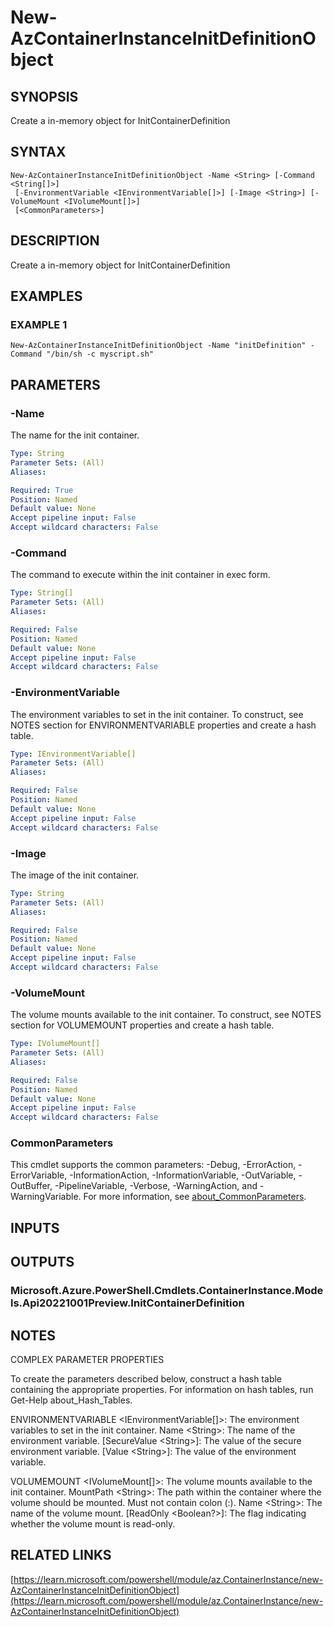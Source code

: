 ﻿---
external help file: Az.ContainerInstance-help.xml
Module Name: Az.ContainerInstance
online version: https://learn.microsoft.com/powershell/module/az.ContainerInstance/new-AzContainerInstanceInitDefinitionObject
schema: 2.0.0
---

# New-AzContainerInstanceInitDefinitionObject

## SYNOPSIS
Create a in-memory object for InitContainerDefinition

## SYNTAX

```
New-AzContainerInstanceInitDefinitionObject -Name <String> [-Command <String[]>]
 [-EnvironmentVariable <IEnvironmentVariable[]>] [-Image <String>] [-VolumeMount <IVolumeMount[]>]
 [<CommonParameters>]
```

## DESCRIPTION
Create a in-memory object for InitContainerDefinition

## EXAMPLES

### EXAMPLE 1
```
New-AzContainerInstanceInitDefinitionObject -Name "initDefinition" -Command "/bin/sh -c myscript.sh"
```

## PARAMETERS

### -Name
The name for the init container.

```yaml
Type: String
Parameter Sets: (All)
Aliases:

Required: True
Position: Named
Default value: None
Accept pipeline input: False
Accept wildcard characters: False
```

### -Command
The command to execute within the init container in exec form.

```yaml
Type: String[]
Parameter Sets: (All)
Aliases:

Required: False
Position: Named
Default value: None
Accept pipeline input: False
Accept wildcard characters: False
```

### -EnvironmentVariable
The environment variables to set in the init container.
To construct, see NOTES section for ENVIRONMENTVARIABLE properties and create a hash table.

```yaml
Type: IEnvironmentVariable[]
Parameter Sets: (All)
Aliases:

Required: False
Position: Named
Default value: None
Accept pipeline input: False
Accept wildcard characters: False
```

### -Image
The image of the init container.

```yaml
Type: String
Parameter Sets: (All)
Aliases:

Required: False
Position: Named
Default value: None
Accept pipeline input: False
Accept wildcard characters: False
```

### -VolumeMount
The volume mounts available to the init container.
To construct, see NOTES section for VOLUMEMOUNT properties and create a hash table.

```yaml
Type: IVolumeMount[]
Parameter Sets: (All)
Aliases:

Required: False
Position: Named
Default value: None
Accept pipeline input: False
Accept wildcard characters: False
```

### CommonParameters
This cmdlet supports the common parameters: -Debug, -ErrorAction, -ErrorVariable, -InformationAction, -InformationVariable, -OutVariable, -OutBuffer, -PipelineVariable, -Verbose, -WarningAction, and -WarningVariable. For more information, see [about_CommonParameters](http://go.microsoft.com/fwlink/?LinkID=113216).

## INPUTS

## OUTPUTS

### Microsoft.Azure.PowerShell.Cmdlets.ContainerInstance.Models.Api20221001Preview.InitContainerDefinition
## NOTES
COMPLEX PARAMETER PROPERTIES

To create the parameters described below, construct a hash table containing the appropriate properties.
For information on hash tables, run Get-Help about_Hash_Tables.

ENVIRONMENTVARIABLE \<IEnvironmentVariable\[\]\>: The environment variables to set in the init container.
  Name \<String\>: The name of the environment variable.
  \[SecureValue \<String\>\]: The value of the secure environment variable.
  \[Value \<String\>\]: The value of the environment variable.

VOLUMEMOUNT \<IVolumeMount\[\]\>: The volume mounts available to the init container.
  MountPath \<String\>: The path within the container where the volume should be mounted.
Must not contain colon (:).
  Name \<String\>: The name of the volume mount.
  \[ReadOnly \<Boolean?\>\]: The flag indicating whether the volume mount is read-only.

## RELATED LINKS

[https://learn.microsoft.com/powershell/module/az.ContainerInstance/new-AzContainerInstanceInitDefinitionObject](https://learn.microsoft.com/powershell/module/az.ContainerInstance/new-AzContainerInstanceInitDefinitionObject)

